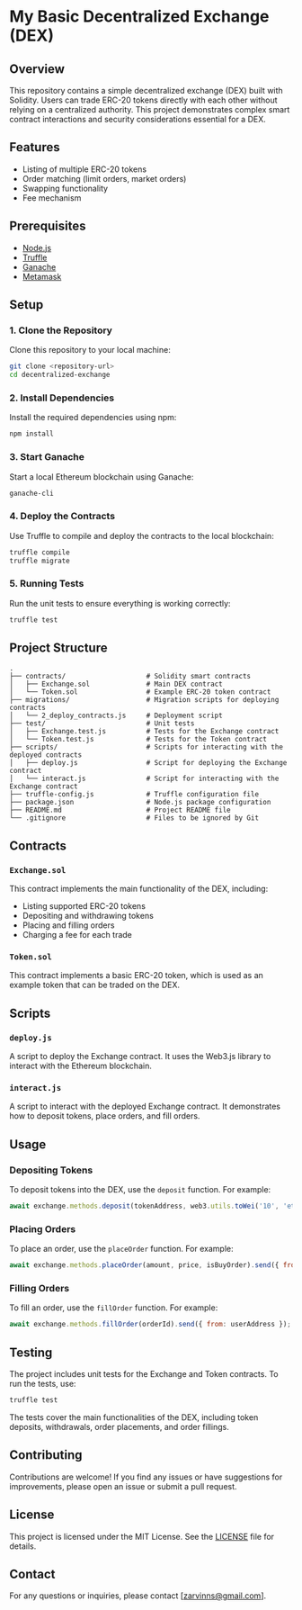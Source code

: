 # My Basic Decentralized Exchange (DEX)

## Overview

This repository contains a simple decentralized exchange (DEX) built with Solidity. Users can trade ERC-20 tokens directly with each other without relying on a centralized authority. This project demonstrates complex smart contract interactions and security considerations essential for a DEX.

## Features

- Listing of multiple ERC-20 tokens
- Order matching (limit orders, market orders)
- Swapping functionality
- Fee mechanism

## Prerequisites

- [Node.js](https://nodejs.org/)
- [Truffle](https://www.trufflesuite.com/truffle)
- [Ganache](https://www.trufflesuite.com/ganache)
- [Metamask](https://metamask.io/)

## Setup

### 1. Clone the Repository

Clone this repository to your local machine:

```bash
git clone <repository-url>
cd decentralized-exchange
```

### 2. Install Dependencies

Install the required dependencies using npm:

```bash
npm install
```

### 3. Start Ganache

Start a local Ethereum blockchain using Ganache:

```bash
ganache-cli
```

### 4. Deploy the Contracts

Use Truffle to compile and deploy the contracts to the local blockchain:

```bash
truffle compile
truffle migrate
```

### 5. Running Tests

Run the unit tests to ensure everything is working correctly:

```bash
truffle test
```

## Project Structure

```
.
├── contracts/                    # Solidity smart contracts
│   ├── Exchange.sol              # Main DEX contract
│   └── Token.sol                 # Example ERC-20 token contract
├── migrations/                   # Migration scripts for deploying contracts
│   └── 2_deploy_contracts.js     # Deployment script
├── test/                         # Unit tests
│   ├── Exchange.test.js          # Tests for the Exchange contract
│   └── Token.test.js             # Tests for the Token contract
├── scripts/                      # Scripts for interacting with the deployed contracts
│   ├── deploy.js                 # Script for deploying the Exchange contract
│   └── interact.js               # Script for interacting with the Exchange contract
├── truffle-config.js             # Truffle configuration file
├── package.json                  # Node.js package configuration
├── README.md                     # Project README file
└── .gitignore                    # Files to be ignored by Git
```

## Contracts

### `Exchange.sol`

This contract implements the main functionality of the DEX, including:

- Listing supported ERC-20 tokens
- Depositing and withdrawing tokens
- Placing and filling orders
- Charging a fee for each trade

### `Token.sol`

This contract implements a basic ERC-20 token, which is used as an example token that can be traded on the DEX.

## Scripts

### `deploy.js`

A script to deploy the Exchange contract. It uses the Web3.js library to interact with the Ethereum blockchain.

### `interact.js`

A script to interact with the deployed Exchange contract. It demonstrates how to deposit tokens, place orders, and fill orders.

## Usage

### Depositing Tokens

To deposit tokens into the DEX, use the `deposit` function. For example:

```javascript
await exchange.methods.deposit(tokenAddress, web3.utils.toWei('10', 'ether')).send({ from: userAddress });
```

### Placing Orders

To place an order, use the `placeOrder` function. For example:

```javascript
await exchange.methods.placeOrder(amount, price, isBuyOrder).send({ from: userAddress });
```

### Filling Orders

To fill an order, use the `fillOrder` function. For example:

```javascript
await exchange.methods.fillOrder(orderId).send({ from: userAddress });
```

## Testing

The project includes unit tests for the Exchange and Token contracts. To run the tests, use:

```bash
truffle test
```

The tests cover the main functionalities of the DEX, including token deposits, withdrawals, order placements, and order fillings.

## Contributing

Contributions are welcome! If you find any issues or have suggestions for improvements, please open an issue or submit a pull request.

## License

This project is licensed under the MIT License. See the [LICENSE](LICENSE) file for details.

## Contact

For any questions or inquiries, please contact [zarvinns@gmail.com].

